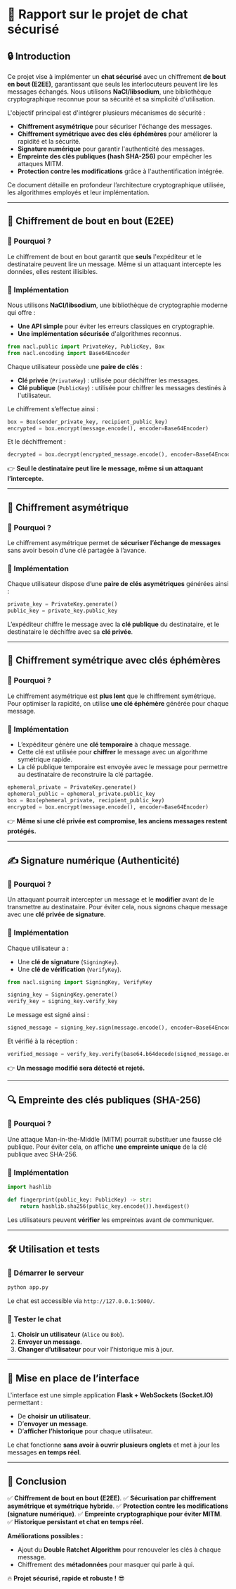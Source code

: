 # 📜 Rapport sur le projet de chat sécurisé

## 🔒 Introduction
Ce projet vise à implémenter un **chat sécurisé** avec un chiffrement **de bout en bout (E2EE)**, garantissant que seuls les interlocuteurs peuvent lire les messages échangés. Nous utilisons **NaCl/libsodium**, une bibliothèque cryptographique reconnue pour sa sécurité et sa simplicité d'utilisation.

L'objectif principal est d'intégrer plusieurs mécanismes de sécurité :
- **Chiffrement asymétrique** pour sécuriser l'échange des messages.
- **Chiffrement symétrique avec des clés éphémères** pour améliorer la rapidité et la sécurité.
- **Signature numérique** pour garantir l'authenticité des messages.
- **Empreinte des clés publiques (hash SHA-256)** pour empêcher les attaques MITM.
- **Protection contre les modifications** grâce à l'authentification intégrée.

Ce document détaille en profondeur l’architecture cryptographique utilisée, les algorithmes employés et leur implémentation.

---

## 🔐 Chiffrement de bout en bout (E2EE)

### 📌 Pourquoi ?
Le chiffrement de bout en bout garantit que **seuls** l'expéditeur et le destinataire peuvent lire un message. Même si un attaquant intercepte les données, elles restent illisibles.

### 🔧 Implémentation
Nous utilisons **NaCl/libsodium**, une bibliothèque de cryptographie moderne qui offre :
- **Une API simple** pour éviter les erreurs classiques en cryptographie.
- **Une implémentation sécurisée** d'algorithmes reconnus.

```python
from nacl.public import PrivateKey, PublicKey, Box
from nacl.encoding import Base64Encoder
```
Chaque utilisateur possède une **paire de clés** :
- **Clé privée** (`PrivateKey`) : utilisée pour déchiffrer les messages.
- **Clé publique** (`PublicKey`) : utilisée pour chiffrer les messages destinés à l'utilisateur.

Le chiffrement s’effectue ainsi :
```python
box = Box(sender_private_key, recipient_public_key)
encrypted = box.encrypt(message.encode(), encoder=Base64Encoder)
```
Et le déchiffrement :
```python
decrypted = box.decrypt(encrypted_message.encode(), encoder=Base64Encoder).decode()
```
👉 **Seul le destinataire peut lire le message, même si un attaquant l’intercepte.**

---

## 🔑 Chiffrement asymétrique

### 📌 Pourquoi ?
Le chiffrement asymétrique permet de **sécuriser l’échange de messages** sans avoir besoin d’une clé partagée à l’avance.

### 🔧 Implémentation
Chaque utilisateur dispose d’une **paire de clés asymétriques** générées ainsi :
```python
private_key = PrivateKey.generate()
public_key = private_key.public_key
```
L’expéditeur chiffre le message avec la **clé publique** du destinataire, et le destinataire le déchiffre avec sa **clé privée**.

---

## 🔄 Chiffrement symétrique avec clés éphémères

### 📌 Pourquoi ?
Le chiffrement asymétrique est **plus lent** que le chiffrement symétrique. Pour optimiser la rapidité, on utilise **une clé éphémère** générée pour chaque message.

### 🔧 Implémentation
- L’expéditeur génère une **clé temporaire** à chaque message.
- Cette clé est utilisée pour **chiffrer** le message avec un algorithme symétrique rapide.
- La clé publique temporaire est envoyée avec le message pour permettre au destinataire de reconstruire la clé partagée.

```python
ephemeral_private = PrivateKey.generate()
ephemeral_public = ephemeral_private.public_key
box = Box(ephemeral_private, recipient_public_key)
encrypted = box.encrypt(message.encode(), encoder=Base64Encoder)
```
👉 **Même si une clé privée est compromise, les anciens messages restent protégés.**

---

## ✍️ Signature numérique (Authenticité)

### 📌 Pourquoi ?
Un attaquant pourrait intercepter un message et le **modifier** avant de le transmettre au destinataire. Pour éviter cela, nous signons chaque message avec une **clé privée de signature**.

### 🔧 Implémentation
Chaque utilisateur a :
- Une **clé de signature** (`SigningKey`).
- Une **clé de vérification** (`VerifyKey`).

```python
from nacl.signing import SigningKey, VerifyKey

signing_key = SigningKey.generate()
verify_key = signing_key.verify_key
```
Le message est signé ainsi :
```python
signed_message = signing_key.sign(message.encode(), encoder=Base64Encoder)
```
Et vérifié à la réception :
```python
verified_message = verify_key.verify(base64.b64decode(signed_message.encode())).decode()
```
👉 **Un message modifié sera détecté et rejeté.**

---

## 🔍 Empreinte des clés publiques (SHA-256)

### 📌 Pourquoi ?
Une attaque Man-in-the-Middle (MITM) pourrait substituer une fausse clé publique. Pour éviter cela, on affiche **une empreinte unique** de la clé publique avec SHA-256.

### 🔧 Implémentation
```python
import hashlib

def fingerprint(public_key: PublicKey) -> str:
    return hashlib.sha256(public_key.encode()).hexdigest()
```
Les utilisateurs peuvent **vérifier** les empreintes avant de communiquer.

---

## 🛠️ Utilisation et tests

### 🚀 Démarrer le serveur
```bash
python app.py
```
Le chat est accessible via `http://127.0.0.1:5000/`.

### 🔧 Tester le chat
1. **Choisir un utilisateur** (`Alice` ou `Bob`).
2. **Envoyer un message**.
3. **Changer d’utilisateur** pour voir l’historique mis à jour.

---

## 🎨 Mise en place de l’interface
L'interface est une simple application **Flask + WebSockets (Socket.IO)** permettant :
- De **choisir un utilisateur**.
- D’**envoyer un message**.
- D’**afficher l’historique** pour chaque utilisateur.

Le chat fonctionne **sans avoir à ouvrir plusieurs onglets** et met à jour les messages **en temps réel**.

---

## 🎯 Conclusion
✅ **Chiffrement de bout en bout (E2EE)**.
✅ **Sécurisation par chiffrement asymétrique et symétrique hybride**.
✅ **Protection contre les modifications (signature numérique)**.
✅ **Empreinte cryptographique pour éviter MITM**.
✅ **Historique persistant et chat en temps réel.**

**Améliorations possibles :**
- Ajout du **Double Ratchet Algorithm** pour renouveler les clés à chaque message.
- Chiffrement des **métadonnées** pour masquer qui parle à qui.

🔥 **Projet sécurisé, rapide et robuste !** 😎

